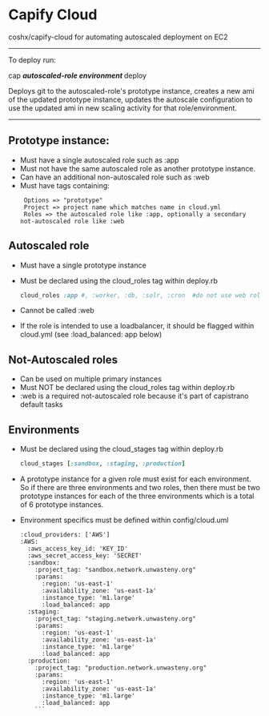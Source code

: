 Capify Cloud
====================================================

coshx/capify-cloud for automating autoscaled deployment on EC2


------------------------------

To deploy run: <br>

cap <b><i> autoscaled-role environment </i></b> deploy

Deploys git to the autoscaled-role's prototype instance, creates a new ami of the updated prototype instance, updates
 the autoscale configuration to use the updated ami in new scaling activity for that role/environment.  


-----------------------------


Prototype instance:
----
- Must have a single autoscaled role such as :app 
- Must not have the same autoscaled role as another prototype instance.
- Can have an additional non-autoscaled role such as :web
- Must have tags containing:
   ```
    Options => "prototype" 
    Project => project name which matches name in cloud.yml
    Roles => the autoscaled role like :app, optionally a secondary not-autoscaled role like :web 
   ```
 
Autoscaled role
----
- Must have a single prototype instance 
- Must be declared using the cloud_roles tag within deploy.rb 
 	
    ```ruby
	cloud_roles :app #, :worker, :db, :solr, :cron  #do not use web role here.
	```
- Cannot be called :web 
- If the role is intended to use a loadbalancer, it should be flagged within cloud.yml (see :load_balanced: app below)


Not-Autoscaled roles
---
- Can be used on multiple primary instances
- Must NOT be declared using the cloud_roles tag within deploy.rb 
- :web is a required not-autoscaled role because it's part of capistrano default tasks

 
Environments
---

- Must be declared using the cloud_stages tag within deploy.rb

	```ruby
	cloud_stages [:sandbox, :staging, :production]
	```
- A prototype instance for a given role must exist for each environment.  So if there are three environments and two roles, then there must be two prototype instances for each of the three environments which is a total of 6 prototype instances.  

- Environment specifics must be defined within config/cloud.uml

	```
	:cloud_providers: ['AWS']
	:AWS:
	  :aws_access_key_id: 'KEY_ID'
	  :aws_secret_access_key: 'SECRET'
	  :sandbox:
	    :project_tag: "sandbox.network.unwasteny.org"
	    :params:
	      :region: 'us-east-1'
	      :availability_zone: 'us-east-1a'
	      :instance_type: 'm1.large'
	      :load_balanced: app
	  :staging:
	    :project_tag: "staging.network.unwasteny.org"
	    :params:
	      :region: 'us-east-1'
	      :availability_zone: 'us-east-1a'
	      :instance_type: 'm1.large'
	      :load_balanced: app
	  :production:
	    :project_tag: "production.network.unwasteny.org"
	    :params:
	      :region: 'us-east-1'
	      :availability_zone: 'us-east-1a'
	      :instance_type: 'm1.large'
	      :load_balanced: app
		```


	
	





